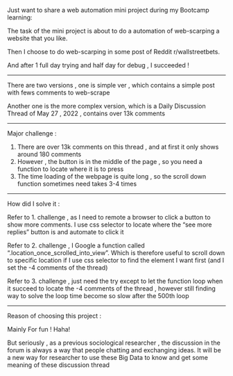 Just want to share a web automation  mini project during my Bootcamp learning: 

The task of the mini project is about to do a automation of web-scarping a website that you like.

Then I choose to do web-scarping in some post of Reddit r/wallstreetbets.

And after 1 full day trying and half day for debug ,  I succeeded ! 

-----------------------------

There are two versions , one is simple ver , which contains a simple post with fews comments to web-scrape 

Another one is the more complex version, which is a Daily Discussion Thread of May 27 , 2022 , contains over 13k comments 

-----------------------------

Major challenge : 

 1. There are over 13k comments on this thread , and at first it only shows around 180 comments 
 2. However , the button is in the middle of the page , so you need a function to locate where it is to press
 3. The time loading of the webpage  is quite long , so the scroll down function sometimes need takes 3-4 times 
 
-----------------------------

How did I solve it : 

Refer to 1. challenge , as I need to remote a browser to click a button to show more comments. I use css selector to locate where the “see more replies”  button is and automate to click it

Refer to 2. challenge , I Google a function called “.location_once_scrolled_into_view”. Which is therefore useful to scroll down to specific location if I use css selector to find the element I want first (and I set the -4 comments of the thread) 

Refer to 3. challenge , just need the try except to let the function loop when it succeed to locate the -4 comments of the thread , however still finding way to solve the loop time become so slow after the 500th loop 

----------------------------- 

Reason of choosing this project  : 

Mainly For fun ! Haha!

But seriously , as a previous sociological researcher , the discussion in the forum is always a way that people chatting and exchanging ideas. It will be a new way for researcher to use these Big Data to know and get some meaning of these discussion thread
